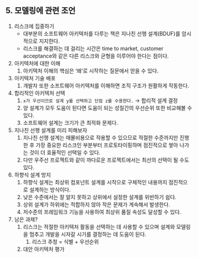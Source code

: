 ## 5. 모델링에 관련 조언

1. 리스크에 집중하기
    - 대부분의 소프트웨어 아키텍처를 다루는 책은 지나친 선행 설계(BDUF)를 암시적으로 지지한다.
    - 리스크를 해결하는 데 걸리는 시간은 time to market, customer acceptance와 같은 다른 리스크와 균형을 이루어야 한다는 점이다.
2. 아키텍처에 대한 이해
    1. 아키텍처 이해의 핵심은 ‘왜’로 시작하는 질문에서 얻을 수 있다.
3. 아키텍처 기술 배포
    1. 개발자 또한 소프트웨어 아키텍처를 이해하면 조직 구조가 원활하게 작동한다.
4. 합리적인 아키텍처 선택
    1. `x가 우선이므로 설계 y를 선택하고 단점 z를 수용한다.` → 합리적 설계 결정
    2. 양 설계가 모두 도움이 된다면 도움이 되는 성질간의 우선순위 또한 비교해볼 수 있다.
    3. 소프트웨어 설계는 크기가 큰 최적화 문제다. 
5. 지나친 선행 설계를 미리 피해보자
    1. 지나친 선행 설계는 매몰비용으로 작용할 수 있으므로 적절한 수준까지만 진행한 후 가장 중요한 리스크인 부분부터 프로토타이핑하며 점진적으로 쌓아 나가는 것이 더 효율적인 선택일 수 있다.
    2. 다만 우주선 프로젝트와 같이 까다로운 프로젝트에서는 최선의 선택이 될 수도 있다.
6. 하향식 설계 방지
    1. 하향식 설계는 최상위 컴포넌트 설계를 시작으로 구체적인 내용까지 점진적으로 설계하는 방식이다.
    2. 낮은 수준에서는 잘 알지 못하고 상위에서 설정한 설계를 위반하기 쉽다.
    3. 상위 설계가 하위에는 적합하지 않아 작은 문제가 계속해서 발생한다.
    4. 저수준의 프레임워크 기능을 사용하여 최상위 품질 속성도 달성할 수 있다.
7. 남은 과제?
    1. 리스크는 적절한 아키텍처 활동을 선택하는 데 사용할 수 있으며 설계와 모델링을 멈추고 개발을 시자갈 시기를 결정하는 데 도움이 된다.
        1. 리스크 추청 = 식별 + 우선순위
    2. 대안 아키텍처 평가